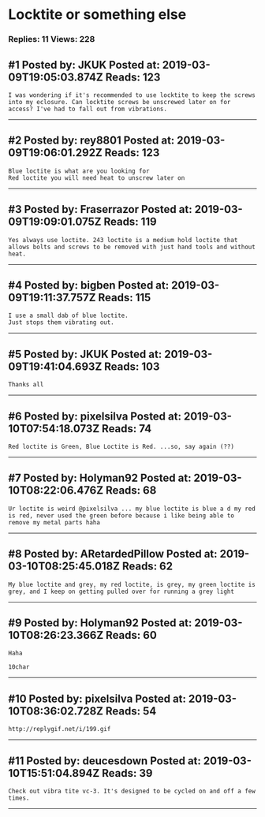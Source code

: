 # Locktite or something else

### Replies: 11 Views: 228

## \#1 Posted by: JKUK Posted at: 2019-03-09T19:05:03.874Z Reads: 123

```
I was wondering if it's recommended to use locktite to keep the screws into my eclosure. Can locktite screws be unscrewed later on for access? I've had to fall out from vibrations.
```

---
## \#2 Posted by: rey8801 Posted at: 2019-03-09T19:06:01.292Z Reads: 123

```
Blue loctite is what are you looking for
Red loctite you will need heat to unscrew later on
```

---
## \#3 Posted by: Fraserrazor Posted at: 2019-03-09T19:09:01.075Z Reads: 119

```
Yes always use loctite. 243 loctite is a medium hold loctite that allows bolts and screws to be removed with just hand tools and without heat.
```

---
## \#4 Posted by: bigben Posted at: 2019-03-09T19:11:37.757Z Reads: 115

```
I use a small dab of blue loctite. 
Just stops them vibrating out.
```

---
## \#5 Posted by: JKUK Posted at: 2019-03-09T19:41:04.693Z Reads: 103

```
Thanks all
```

---
## \#6 Posted by: pixelsilva Posted at: 2019-03-10T07:54:18.073Z Reads: 74

```
Red loctite is Green, Blue Loctite is Red. ...so, say again (??)
```

---
## \#7 Posted by: Holyman92 Posted at: 2019-03-10T08:22:06.476Z Reads: 68

```
Ur loctite is weird @pixelsilva ... my blue loctite is blue a d my red is red, never used the green before because i like being able to remove my metal parts haha
```

---
## \#8 Posted by: ARetardedPillow Posted at: 2019-03-10T08:25:45.018Z Reads: 62

```
My blue loctite and grey, my red loctite, is grey, my green loctite is grey, and I keep on getting pulled over for running a grey light
```

---
## \#9 Posted by: Holyman92 Posted at: 2019-03-10T08:26:23.366Z Reads: 60

```
Haha

10char
```

---
## \#10 Posted by: pixelsilva Posted at: 2019-03-10T08:36:02.728Z Reads: 54

```
http://replygif.net/i/199.gif
```

---
## \#11 Posted by: deucesdown Posted at: 2019-03-10T15:51:04.894Z Reads: 39

```
Check out vibra tite vc-3. It's designed to be cycled on and off a few times.
```

---
